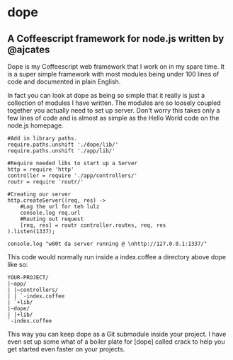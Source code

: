 dope
====
A Coffeescript framework for node.js written by @ajcates
--------------------------------------------------------

Dope is my Coffeescript web framework that I work on in my spare time. It is a
super simple framework with most modules being under 100 lines of code and
documented in plain English.

In fact you can look at dope as being so simple that it really is just a collection
of modules I have written. The modules are so loosely coupled together you actually
need to set up server. Don't worry this takes only a few lines of code and is almost
as simple as the Hello World code on the node.js homepage.


    #Add in library paths.
    require.paths.unshift './dope/lib/'
    require.paths.unshift './app/lib/'

    #Require needed libs to start up a Server
    http = require 'http'
    controller = require './app/controllers/'
    routr = require 'routr/'

    #Creating our server
    http.createServer((req, res) ->
        #Log the url for teh lulz
        console.log req.url
        #Routing out request
        [req, res] = routr controller.routes, req, res
    ).listen(1337);

    console.log "w00t da server running @ \nhttp://127.0.0.1:1337/"

This code would normally run inside a index.coffee a directory above dope like so:
    
    YOUR-PROJECT/
    |~app/
    | |~controllers/
    | | `-index.coffee
    | `+lib/
    |~dope/
    | |+lib/
    `-index.coffee

This way you can keep dope as a Git submodule inside your project. I have even set up some 
what of a boiler plate for [dope] called crack to help you get started even faster on
your projects.
